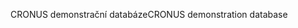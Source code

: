 <span data-ttu-id="55327-101">CRONUS demonstrační databáze</span><span class="sxs-lookup"><span data-stu-id="55327-101">CRONUS demonstration database</span></span>
